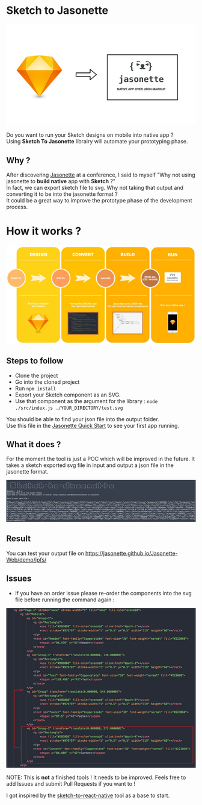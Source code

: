 # Sketch to Jasonette

![Process](./assets/MainGoal.jpg)

Do you want to run your Sketch designs on mobile into native app ?  
Using **Sketch To Jasonette** librairy will automate your prototyping phase.

## Why ?

After discovering [Jasonette](https://jasonette.com/) at a conference, I said to myself "Why not using jasonette to **build native** app with **Sketch** ?"  
In fact, we can export sketch file to svg.
Why not taking that output and converting it to be into the jasonette format ?  
It could be a great way to improve the prototype phase of the development process.

# How it works ?

![Process](./assets/SketchToJasonette.jpg)

## Steps to follow

- Clone the project
- Go into the cloned project
- Run `npm install`
- Export your Sketch component as an SVG.
- Use that component as the argument for the library : `node ./src/index.js ./YOUR_DIRECTORY/test.svg`

You should be able to find your json file into the output folder.  
Use this file in the [Jasonette Quick Start](https://docs.jasonette.com/#quickstart) to see your first app running.

## What it does ?

For the moment the tool is just a POC which will be improved in the future.
It takes a sketch exported svg file in input and output a json file in the jasonette format.

![Screen](./assets/Screen.jpg)

## Result

You can test your output file on https://jasonette.github.io/Jasonette-Web/demo/ipfs/

## Issues

- If you have an order issue please re-order the components into the svg file before running the command again :

![CorrectOrder](./assets/correct.png)

NOTE: This is **not** a finished tools ! It needs to be improved.
Feels free to add Issues and submit Pull Requests if you want to !

I got inspired by the [sketch-to-react-native](https://github.com/nanohop/sketch-to-react-native) tool as a base to start.
